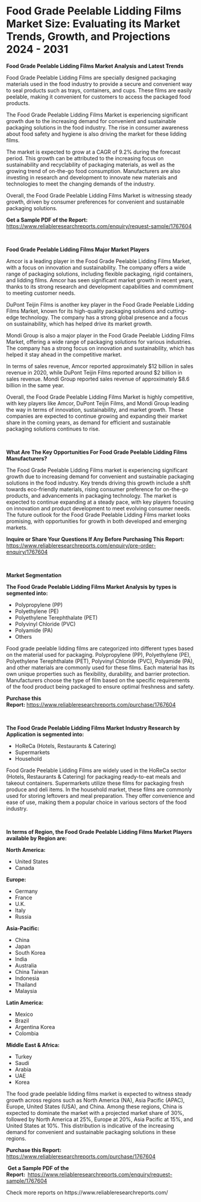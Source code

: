 <p><h1>Food Grade Peelable Lidding Films Market Size: Evaluating its Market Trends, Growth, and Projections 2024 - 2031</h1></p><p><strong>Food Grade Peelable Lidding Films Market Analysis and Latest Trends</strong></p>
<p><p>Food Grade Peelable Lidding Films are specially designed packaging materials used in the food industry to provide a secure and convenient way to seal products such as trays, containers, and cups. These films are easily peelable, making it convenient for customers to access the packaged food products.</p><p>The Food Grade Peelable Lidding Films Market is experiencing significant growth due to the increasing demand for convenient and sustainable packaging solutions in the food industry. The rise in consumer awareness about food safety and hygiene is also driving the market for these lidding films.</p><p>The market is expected to grow at a CAGR of 9.2% during the forecast period. This growth can be attributed to the increasing focus on sustainability and recyclability of packaging materials, as well as the growing trend of on-the-go food consumption. Manufacturers are also investing in research and development to innovate new materials and technologies to meet the changing demands of the industry.</p><p>Overall, the Food Grade Peelable Lidding Films Market is witnessing steady growth, driven by consumer preferences for convenient and sustainable packaging solutions.</p></p>
<p><strong>Get a Sample PDF of the Report:&nbsp;</strong> <a href="https://www.reliableresearchreports.com/enquiry/request-sample/1767604">https://www.reliableresearchreports.com/enquiry/request-sample/1767604</a></p>
<p>&nbsp;</p>
<p><strong>Food Grade Peelable Lidding Films Major Market Players</strong></p>
<p><p>Amcor is a leading player in the Food Grade Peelable Lidding Films Market, with a focus on innovation and sustainability. The company offers a wide range of packaging solutions, including flexible packaging, rigid containers, and lidding films. Amcor has seen significant market growth in recent years, thanks to its strong research and development capabilities and commitment to meeting customer needs.</p><p>DuPont Teijin Films is another key player in the Food Grade Peelable Lidding Films Market, known for its high-quality packaging solutions and cutting-edge technology. The company has a strong global presence and a focus on sustainability, which has helped drive its market growth.</p><p>Mondi Group is also a major player in the Food Grade Peelable Lidding Films Market, offering a wide range of packaging solutions for various industries. The company has a strong focus on innovation and sustainability, which has helped it stay ahead in the competitive market.</p><p>In terms of sales revenue, Amcor reported approximately $12 billion in sales revenue in 2020, while DuPont Teijin Films reported around $2 billion in sales revenue. Mondi Group reported sales revenue of approximately $8.6 billion in the same year.</p><p>Overall, the Food Grade Peelable Lidding Films Market is highly competitive, with key players like Amcor, DuPont Teijin Films, and Mondi Group leading the way in terms of innovation, sustainability, and market growth. These companies are expected to continue growing and expanding their market share in the coming years, as demand for efficient and sustainable packaging solutions continues to rise.</p></p>
<p>&nbsp;</p>
<p><strong>What Are The Key Opportunities For Food Grade Peelable Lidding Films Manufacturers?</strong></p>
<p><p>The Food Grade Peelable Lidding Films market is experiencing significant growth due to increasing demand for convenient and sustainable packaging solutions in the food industry. Key trends driving this growth include a shift towards eco-friendly materials, rising consumer preference for on-the-go products, and advancements in packaging technology. The market is expected to continue expanding at a steady pace, with key players focusing on innovation and product development to meet evolving consumer needs. The future outlook for the Food Grade Peelable Lidding Films market looks promising, with opportunities for growth in both developed and emerging markets.</p></p>
<p><strong>Inquire or Share Your Questions If Any Before Purchasing This Report:</strong> <a href="https://www.reliableresearchreports.com/enquiry/pre-order-enquiry/1767604">https://www.reliableresearchreports.com/enquiry/pre-order-enquiry/1767604</a></p>
<p>&nbsp;</p>
<p><strong>Market Segmentation</strong></p>
<p><strong>The Food Grade Peelable Lidding Films Market Analysis by types is segmented into:</strong></p>
<p><ul><li>Polypropylene (PP)</li><li>Polyethylene (PE)</li><li>Polyethylene Terephthalate (PET)</li><li>Polyvinyl Chloride (PVC)</li><li>Polyamide (PA)</li><li>Others</li></ul></p>
<p><p>Food grade peelable lidding films are categorized into different types based on the material used for packaging. Polypropylene (PP), Polyethylene (PE), Polyethylene Terephthalate (PET), Polyvinyl Chloride (PVC), Polyamide (PA), and other materials are commonly used for these films. Each material has its own unique properties such as flexibility, durability, and barrier protection. Manufacturers choose the type of film based on the specific requirements of the food product being packaged to ensure optimal freshness and safety.</p></p>
<p><strong>Purchase this Report:&nbsp;</strong><a href="https://www.reliableresearchreports.com/purchase/1767604">https://www.reliableresearchreports.com/purchase/1767604</a></p>
<p>&nbsp;</p>
<p><strong>The Food Grade Peelable Lidding Films Market Industry Research by Application is segmented into:</strong></p>
<p><ul><li>HoReCa (Hotels, Restaurants & Catering)</li><li>Supermarkets</li><li>Household</li></ul></p>
<p><p>Food Grade Peelable Lidding Films are widely used in the HoReCa sector (Hotels, Restaurants & Catering) for packaging ready-to-eat meals and takeout containers. Supermarkets utilize these films for packaging fresh produce and deli items. In the household market, these films are commonly used for storing leftovers and meal preparation. They offer convenience and ease of use, making them a popular choice in various sectors of the food industry.</p></p>
<p>&nbsp;</p>
<p><strong>In terms of Region, the Food Grade Peelable Lidding Films Market Players available by Region are:</strong></p>
<p>
    <p> <strong> North America: </strong>
        <ul>
            <li>United States</li>
            <li>Canada</li>
        </ul>
        </p> 
    <p> <strong> Europe: </strong>
        <ul>
            <li>Germany</li>
            <li>France</li>
            <li>U.K.</li>
            <li>Italy</li>
            <li>Russia</li>
        </ul>
        </p> 
    <p> <strong> Asia-Pacific: </strong>
        <ul>
            <li>China</li>
            <li>Japan</li>
            <li>South Korea</li>
            <li>India</li>
            <li>Australia</li>
            <li>China Taiwan</li>
            <li>Indonesia</li>
            <li>Thailand</li>
            <li>Malaysia</li>
        </ul>
        </p> 
    <p> <strong> Latin America: </strong>
        <ul>
            <li>Mexico</li>
            <li>Brazil</li>
            <li>Argentina Korea</li>
            <li>Colombia</li>
        </ul>
        </p> 
    <p> <strong> Middle East & Africa: </strong>
        <ul>
            <li>Turkey</li>
            <li>Saudi</li>
            <li>Arabia</li>
            <li>UAE</li>
            <li>Korea</li>
        </ul>
    </p>
    </p>
<p><p>The food grade peelable lidding films market is expected to witness steady growth across regions such as North America (NA), Asia Pacific (APAC), Europe, United States (USA), and China. Among these regions, China is expected to dominate the market with a projected market share of 30%, followed by North America at 25%, Europe at 20%, Asia Pacific at 15%, and United States at 10%. This distribution is indicative of the increasing demand for convenient and sustainable packaging solutions in these regions.</p></p>
<p><strong>Purchase this Report: </strong><a href="https://www.reliableresearchreports.com/purchase/1767604">https://www.reliableresearchreports.com/purchase/1767604</a></p>
<p>&nbsp;<strong>Get a Sample PDF of the Report:&nbsp;&nbsp;</strong><a href="https://www.reliableresearchreports.com/enquiry/request-sample/1767604">https://www.reliableresearchreports.com/enquiry/request-sample/1767604</a></p>
<p><strong></strong></p>
<p>Check more reports on https://www.reliableresearchreports.com/</p>